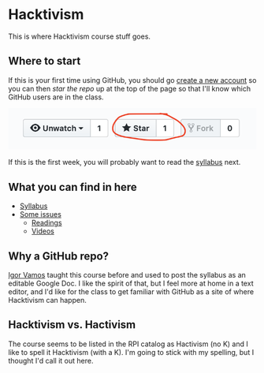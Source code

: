 # Hacktivism

This is where Hacktivism course stuff goes.

## Where to start

If this is your first time using GitHub, you should go [create a new account](https://github.com/join) so you can then *star the repo* up at the top of the page so that I'll know which GitHub users are in the class.

![screenshot of the GitHub repo star interface](img/github-stars.png)

If this is the first week, you will probably want to read the [syllabus](syllabus.md) next.

## What you can find in here

* [Syllabus](syllabus.md)
* [Some issues](https://github.com/dphiffer/hacktivism/issues)
	- [Readings](https://github.com/dphiffer/hacktivism/issues/1)
	- [Videos](https://github.com/dphiffer/hacktivism/issues/2)

## Why a GitHub repo?

[Igor Vamos](http://www.arts.rpi.edu/pl/faculty-staff/igor-vamos) taught this course before and used to post the syllabus as an editable Google Doc. I like the spirit of that, but I feel more at home in a text editor, and I'd like for the class to get familiar with GitHub as a site of where Hacktivism can happen.

## Hacktivism vs. Hactivism

The course seems to be listed in the RPI catalog as Hactivism (no K) and I like to spell it Hacktivism (with a K). I'm going to stick with my spelling, but I thought I'd call it out here.
